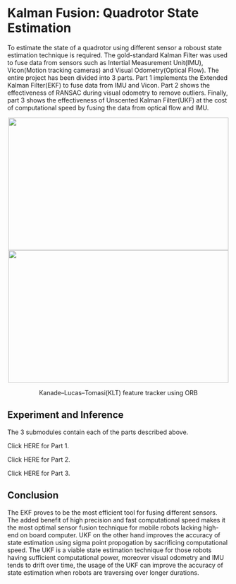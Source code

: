 # Kalman Fusion: Quadrotor State Estimation
To estimate the state of a quadrotor using different sensor a roboust state estimation technique is required. The gold-standard Kalman Filter was used to fuse data from sensors such as Intertial Measurement Unit(IMU), Vicon(Motion tracking cameras) and Visual Odometry(Optical Flow). The entire project has been divided into $3$ parts. Part $1$ implements the Extended Kalman Filter(EKF) to fuse data from IMU and Vicon. Part $2$ shows the effectiveness of RANSAC during visual odometry to remove outliers. Finally, part $3$ shows the effectiveness of Unscented Kalman Filter(UKF) at the cost of computational speed by fusing the data from optical flow and IMU.

<p align="center">
  <img src ='assets/KLT_tracker_ORB.gif' width="500" height="300" >
  <img src ='assets/KLT_tracker_ORB2.gif' width="500" height="300" >
</p>
<p align="center">
  Kanade–Lucas–Tomasi(KLT) feature tracker using ORB
</p>

## Experiment and Inference
The $3$ submodules contain each of the parts described above.

Click HERE for Part 1.

Click HERE for Part 2.

Click HERE for Part 3.

## Conclusion
The EKF proves to be the most efficient tool for fusing different sensors. The added benefit of high precision and fast computational speed makes it the most optimal sensor fusion technique for mobile robots lacking high-end on board computer. UKF on the other hand improves the accuracy of state estimation using sigma point propogation by sacrificing computational speed. The UKF is a viable state estimation technique for those robots having sufficient computational power, moreover visual odometry and IMU tends to drift over time, the usage of the UKF can improve the accuracy of state estimation when robots are traversing over longer durations.
